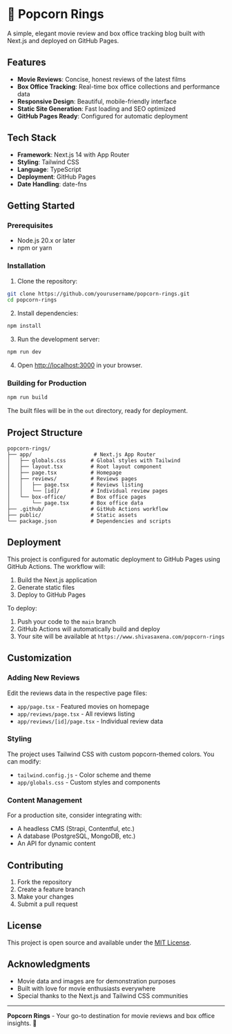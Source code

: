 # 🍿 Popcorn Rings

A simple, elegant movie review and box office tracking blog built with Next.js and deployed on GitHub Pages.

## Features

- **Movie Reviews**: Concise, honest reviews of the latest films
- **Box Office Tracking**: Real-time box office collections and performance data
- **Responsive Design**: Beautiful, mobile-friendly interface
- **Static Site Generation**: Fast loading and SEO optimized
- **GitHub Pages Ready**: Configured for automatic deployment

## Tech Stack

- **Framework**: Next.js 14 with App Router
- **Styling**: Tailwind CSS
- **Language**: TypeScript
- **Deployment**: GitHub Pages
- **Date Handling**: date-fns

## Getting Started

### Prerequisites

- Node.js 20.x or later
- npm or yarn

### Installation

1. Clone the repository:
```bash
git clone https://github.com/yourusername/popcorn-rings.git
cd popcorn-rings
```

2. Install dependencies:
```bash
npm install
```

3. Run the development server:
```bash
npm run dev
```

4. Open [http://localhost:3000](http://localhost:3000) in your browser.

### Building for Production

```bash
npm run build
```

The built files will be in the `out` directory, ready for deployment.

## Project Structure

```
popcorn-rings/
├── app/                    # Next.js App Router
│   ├── globals.css        # Global styles with Tailwind
│   ├── layout.tsx         # Root layout component
│   ├── page.tsx           # Homepage
│   ├── reviews/           # Reviews pages
│   │   ├── page.tsx       # Reviews listing
│   │   └── [id]/          # Individual review pages
│   └── box-office/        # Box office pages
│       └── page.tsx       # Box office data
├── .github/               # GitHub Actions workflow
├── public/                # Static assets
└── package.json           # Dependencies and scripts
```

## Deployment

This project is configured for automatic deployment to GitHub Pages using GitHub Actions. The workflow will:

1. Build the Next.js application
2. Generate static files
3. Deploy to GitHub Pages

To deploy:

1. Push your code to the `main` branch
2. GitHub Actions will automatically build and deploy
3. Your site will be available at `https://www.shivasaxena.com/popcorn-rings`

## Customization

### Adding New Reviews

Edit the reviews data in the respective page files:
- `app/page.tsx` - Featured movies on homepage
- `app/reviews/page.tsx` - All reviews listing
- `app/reviews/[id]/page.tsx` - Individual review data

### Styling

The project uses Tailwind CSS with custom popcorn-themed colors. You can modify:
- `tailwind.config.js` - Color scheme and theme
- `app/globals.css` - Custom styles and components

### Content Management

For a production site, consider integrating with:
- A headless CMS (Strapi, Contentful, etc.)
- A database (PostgreSQL, MongoDB, etc.)
- An API for dynamic content

## Contributing

1. Fork the repository
2. Create a feature branch
3. Make your changes
4. Submit a pull request

## License

This project is open source and available under the [MIT License](LICENSE).

## Acknowledgments

- Movie data and images are for demonstration purposes
- Built with love for movie enthusiasts everywhere
- Special thanks to the Next.js and Tailwind CSS communities

---

**Popcorn Rings** - Your go-to destination for movie reviews and box office insights. 🍿
